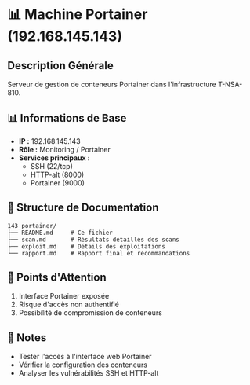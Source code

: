 # 📊 Machine Portainer (192.168.145.143)

## Description Générale
Serveur de gestion de conteneurs Portainer dans l'infrastructure T-NSA-810.

## 📊 Informations de Base
- **IP :** 192.168.145.143
- **Rôle :** Monitoring / Portainer
- **Services principaux :**
  - SSH (22/tcp)
  - HTTP-alt (8000)
  - Portainer (9000)

## 📁 Structure de Documentation
```
143_portainer/
├── README.md     # Ce fichier
├── scan.md       # Résultats détaillés des scans
├── exploit.md    # Détails des exploitations
└── rapport.md    # Rapport final et recommandations
```

## 🎯 Points d'Attention
1. Interface Portainer exposée
2. Risque d'accès non authentifié
3. Possibilité de compromission de conteneurs

## 📝 Notes
- Tester l'accès à l'interface web Portainer
- Vérifier la configuration des conteneurs
- Analyser les vulnérabilités SSH et HTTP-alt 